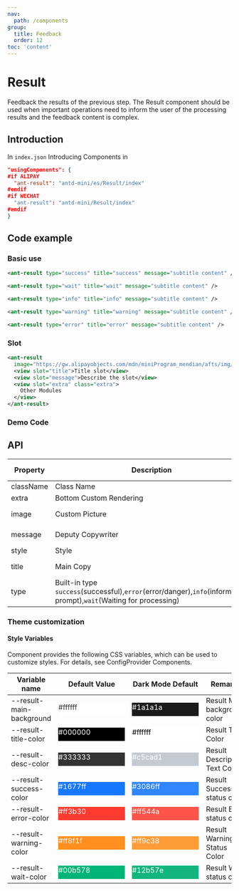 ```yaml
---
nav:
  path: /components
group:
  title: Feedback
  order: 12
toc: 'content'
---
```


# Result

Feedback the results of the previous step. The Result component should be used when important operations need to inform the user of the processing results and the feedback content is complex.

## Introduction

In `index.json` Introducing Components in

```json
"usingComponents": {
#if ALIPAY
  "ant-result": "antd-mini/es/Result/index"
#endif
#if WECHAT
  "ant-result": "antd-mini/Result/index"
#endif
}
```

## Code example

### Basic use

```xml
<ant-result type="success" title="success" message="subtitle content" />

<ant-result type="wait" title="wait" message="subtitle content" />

<ant-result type="info" title="info" message="subtitle content" />

<ant-result type="warning" title="warning" message="subtitle content" />

<ant-result type="error" title="error" message="subtitle content" />
```

### Slot

```xml
<ant-result
  image="https://gw.alipayobjects.com/mdn/miniProgram_mendian/afts/img/A*wiFYTo5I0m8AAAAAAAAAAABjAQAAAQ/original">
  <view slot="title">Title slot</view>
  <view slot="message">Describe the slot</view>
  <view slot="extra" class="extra">
    Other Modules
  </view>
</ant-result>
```

### Demo Code

<code src='../../demo/pages/Result/index'></code>

## API

| Property      | Description                                                                                     | Type           | Default Value |
| --------- | ---------------------------------------------------------------------------------------- | -------------- | ------ |
| className | Class Name                                                                                     | string         | -      |
| extra     | Bottom Custom Rendering                                                                           | slot           | -      |
| image     | Custom Picture                                                                               | string \| slot | -      |
| message   | Deputy Copywriter                                                                                   | string \| slot | -      |
| style     | Style                                                                                     | string         | -      |
| title     | Main Copy                                                                                   | string \| slot | -      |
| type      | Built-in type `success`(successful),`error`(error/danger),`info`(information prompt),`wait`(Waiting for processing) | string         | -      |

### Theme customization

#### Style Variables

Component provides the following CSS variables, which can be used to customize styles. For details, see ConfigProvider Components.

| Variable name                   | Default Value                                                                                            | Dark Mode Default                                                                                    | Remarks                |
| ------------------------ | ------------------------------------------------------------------------------------------------- | ------------------------------------------------------------------------------------------------- | ------------------- |
| --result-main-background | <div style="width: 150px; height: 30px; background-color: #ffffff; color: #333333;">#ffffff</div> | <div style="width: 150px; height: 30px; background-color: #1a1a1a; color: #ffffff;">#1a1a1a</div> | Result Main background color   |
| --result-title-color     | <div style="width: 150px; height: 30px; background-color: #000000; color: #ffffff;">#000000</div> | <div style="width: 150px; height: 30px; background-color: #ffffff; color: #000000;">#ffffff</div> | Result Title Color     |
| --result-desc-color      | <div style="width: 150px; height: 30px; background-color: #333333; color: #ffffff;">#333333</div> | <div style="width: 150px; height: 30px; background-color: #c5cad1; color: #ffffff;">#c5cad1</div> | Result Description Text Color |
| --result-success-color   | <div style="width: 150px; height: 30px; background-color: #1677ff; color: #ffffff;">#1677ff</div> | <div style="width: 150px; height: 30px; background-color: #3086ff; color: #ffffff;">#3086ff</div> | Result Success status color |
| --result-error-color     | <div style="width: 150px; height: 30px; background-color: #ff3b30; color: #ffffff;">#ff3b30</div> | <div style="width: 150px; height: 30px; background-color: #ff544a; color: #ffffff;">#ff544a</div> | Result Error status color |
| --result-warning-color   | <div style="width: 150px; height: 30px; background-color: #ff8f1f; color: #ffffff;">#ff8f1f</div> | <div style="width: 150px; height: 30px; background-color: #ff9c38; color: #ffffff;">#ff9c38</div> | Result Warning Status Color |
| --result-wait-color      | <div style="width: 150px; height: 30px; background-color: #00b578; color: #ffffff;">#00b578</div> | <div style="width: 150px; height: 30px; background-color: #12b57e; color: #ffffff;">#12b57e</div> | Result Wait status color |
